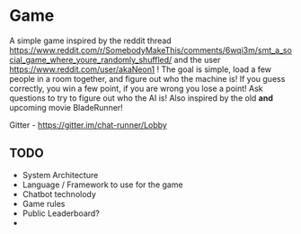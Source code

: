 # Game
A simple game inspired by the reddit thread https://www.reddit.com/r/SomebodyMakeThis/comments/6wqi3m/smt_a_social_game_where_youre_randomly_shuffled/ and the user https://www.reddit.com/user/akaNeon1 !
The goal is simple, load a few people in a room together, and figure out who the machine is! If you guess correctly, you win a few point, if you are wrong you lose a point! Ask questions to try to figure out who the AI is! 
Also inspired by the old **and** upcoming movie BladeRunner!

Gitter - https://gitter.im/chat-runner/Lobby

## TODO
 - System Architecture
 - Language / Framework to use for the game
 - Chatbot technolody
 - Game rules
 - Public Leaderboard?
 - 

